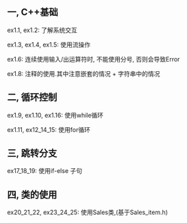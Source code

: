 ## 一, C++基础

ex1.1, ex1.2: 了解系统交互

ex1.3, ex1.4, ex1.5: 使用流操作

ex1.6: 连续使用输入/出运算符时, 不能使用分号, 否则会导致Error

ex1.8: 注释的使用.其中注意嵌套的情况 + 字符串中的情况

## 二, 循环控制

ex1.9, ex1.10, ex1.16: 使用while循环

ex1.11, ex12_14_15: 使用for循环

## 三, 跳转分支

ex17_18_19: 使用if-else 子句

## 四, 类的使用

ex20_21_22, ex23_24_25: 使用Sales类,(基于Sales_item.h)